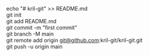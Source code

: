 echo "# kril-git" >> README.md  
git init  
git add README.md  
git commit -m "first commit"  
git branch -M main  
git remote add origin git@github.com:kril-git/kril-git.git  
git push -u origin main  
